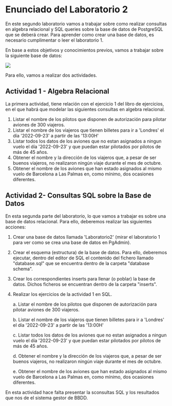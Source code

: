 # Enunciado del Laboratorio 2

En este segundo laboratorio vamos a trabajar sobre como realizar consultas en algebra relacional y SQL queries sobre la base de datos de PostgreSQL que se deberá crear. Para aprender como crear una base de datos, es necesario cumplimentar o leer el laboratorio 1. 

En base a estos objetivos y conocimientos previos, vamos a trabajar sobre la siguiente base de datos: 

![](https://i.imgur.com/yPyz5EL.png)

Para ello, vamos a realizar dos actividades. 

## Actividad 1 - Algebra Relacional

La primera actividad, tiene relación con el ejercicio 1 del libro de ejercicios, en el que habrá que modelar las siguientes consultas en algebra relacional. 

1. Listar el nombre de los pilotos que disponen de autorización para pilotar aviones de 300 viajeros. 
2. Listar el nombre de los viajeros que tienen billetes para ir a 'Londres' el día '2022-09-23' a partir de las '13:00H'
3. Listar todos los datos de los aviones que no estan asignados a ningun vuelo el día '2022-09-23' y que puedan estar pilotados por pilotos de más de 45 años.
4. Obtener el nombre y la dirección de los viajeros que, a pesar de ser buenos viajeros, no realizaron ningún viaje durante el mes de octubre. 
5. Obtener el nombre de los aviones que han estado asignados al mismo vuelo de Barcelona a Las Palmas en, como mínimo, dos ocasiones diferentes.

## Actividad 2- Consultas SQL sobre la Base de Datos

En esta segunda parte del laboratorio, lo que vamos a trabajar es sobre una base de datos relacional. Para ello, deberemos realizar las siguientes acciones: 

1. Crear una base de datos llamada 'Laboratorio2' (mirar el laboratorio 1 para ver como se crea una base de datos en PgAdmin). 
2. Crear el esquema (estructura) de la base de datos. Para ello, deberemos ejecutar, dentro del editor de SQL el contenido del fichero llamado "database.sql" que se encuentra dentro de la carpeta "database schema". 
3. Crear los correspondientes inserts para llenar (o poblar) la base de datos. Dichos ficheros se encuentran dentro de la carpeta "inserts". 
4. Realizar los ejercicios de la actividad 1 en SQL. 

    a. Listar el nombre de los pilotos que disponen de autorización para pilotar aviones de 300 viajeros. 
    
    b. Listar el nombre de los viajeros que tienen billetes para ir a 'Londres' el día '2022-09-23' a partir de las '13:00H'
    
    c. Listar todos los datos de los aviones que no estan asignados a ningun vuelo el día '2022-09-23' y que puedan estar pilotados por pilotos de más de 45 años.
    
    d. Obtener el nombre y la dirección de los viajeros que, a pesar de ser buenos viajeros, no realizaron ningún viaje durante el mes de octubre. 
    
    e. Obtener el nombre de los aviones que han estado asignados al mismo vuelo de Barcelona a Las Palmas en, como mínimo, dos ocasiones diferentes.
    
En esta actividad hace falta presentar la sconsultas SQL y los resultados que nos de el sistema gestor de BBDD.
